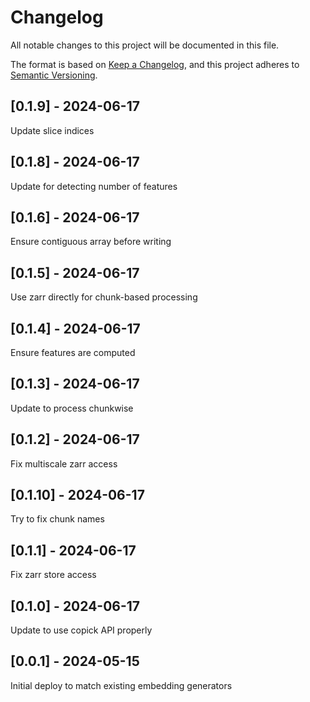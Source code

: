 # Changelog
All notable changes to this project will be documented in this file.

The format is based on [Keep a Changelog](https://keepachangelog.com/en/1.0.0/),
and this project adheres to [Semantic Versioning](https://semver.org/spec/v2.0.0.html).

## [0.1.9] - 2024-06-17
Update slice indices

## [0.1.8] - 2024-06-17
Update for detecting number of features

## [0.1.6] - 2024-06-17
Ensure contiguous array before writing

## [0.1.5] - 2024-06-17
Use zarr directly for chunk-based processing

## [0.1.4] - 2024-06-17
Ensure features are computed

## [0.1.3] - 2024-06-17
Update to process chunkwise

## [0.1.2] - 2024-06-17
Fix multiscale zarr access

## [0.1.10] - 2024-06-17
Try to fix chunk names

## [0.1.1] - 2024-06-17
Fix zarr store access

## [0.1.0] - 2024-06-17
Update to use copick API properly

## [0.0.1] - 2024-05-15
Initial deploy to match existing embedding generators
